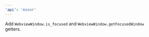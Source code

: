 ```yaml
---
'api': 'minor'
---
```


Add `WebviewWindow.is_focused` and `WebviewWindow.getFocusedWindow` getters.
